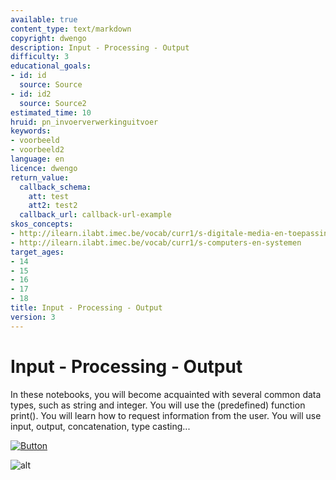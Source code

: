 ```yaml
---
available: true
content_type: text/markdown
copyright: dwengo
description: Input - Processing - Output
difficulty: 3
educational_goals:
- id: id
  source: Source
- id: id2
  source: Source2
estimated_time: 10
hruid: pn_invoerverwerkinguitvoer
keywords:
- voorbeeld
- voorbeeld2
language: en
licence: dwengo
return_value:
  callback_schema:
    att: test
    att2: test2
  callback_url: callback-url-example
skos_concepts:
- http://ilearn.ilabt.imec.be/vocab/curr1/s-digitale-media-en-toepassingen
- http://ilearn.ilabt.imec.be/vocab/curr1/s-computers-en-systemen
target_ages:
- 14
- 15
- 16
- 17
- 18
title: Input - Processing - Output
version: 3
---
```

# Input - Processing - Output

In these notebooks, you will become acquainted with several common data types, such as string and integer. You will use the (predefined) function print(). You will learn how to request information from the user. You will use input, output, concatenation, type casting...

[![](embed/Button.png "Button")](https://kiks.ilabt.imec.be/hub/tmplogin?id=1003_en "Notebooks Input Output")

![alt](@youtube/https://www.youtube.com/embed/JKvlzCdIvsg "video input output")